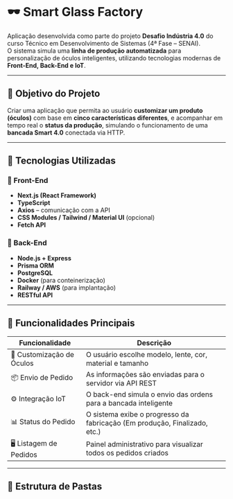 # 🕶️ Smart Glass Factory

Aplicação desenvolvida como parte do projeto **Desafio Indústria 4.0** do curso Técnico em Desenvolvimento de Sistemas (4ª Fase – SENAI).  
O sistema simula uma **linha de produção automatizada** para personalização de óculos inteligentes, utilizando tecnologias modernas de **Front-End, Back-End e IoT**.

---

## 🚀 Objetivo do Projeto

Criar uma aplicação que permita ao usuário **customizar um produto (óculos)** com base em **cinco características diferentes**, e acompanhar em tempo real o **status da produção**, simulando o funcionamento de uma **bancada Smart 4.0** conectada via HTTP.

---

## 🧩 Tecnologias Utilizadas

### 🔹 Front-End
- **Next.js (React Framework)**
- **TypeScript**
- **Axios** – comunicação com a API
- **CSS Modules / Tailwind / Material UI** (opcional)
- **Fetch API**

### 🔹 Back-End
- **Node.js + Express**
- **Prisma ORM**
- **PostgreSQL**
- **Docker** (para conteinerização)
- **Railway / AWS** (para implantação)
- **RESTful API**

---

## 🧠 Funcionalidades Principais

| Funcionalidade | Descrição |
|----------------|------------|
| 🧱 Customização de Óculos | O usuário escolhe modelo, lente, cor, material e tamanho |
| 📦 Envio de Pedido | As informações são enviadas para o servidor via API REST |
| ⚙️ Integração IoT | O back-end simula o envio das ordens para a bancada inteligente |
| 📊 Status do Pedido | O sistema exibe o progresso da fabricação (Em produção, Finalizado, etc.) |
| 🖥️ Listagem de Pedidos | Painel administrativo para visualizar todos os pedidos criados |

---

## 📁 Estrutura de Pastas

